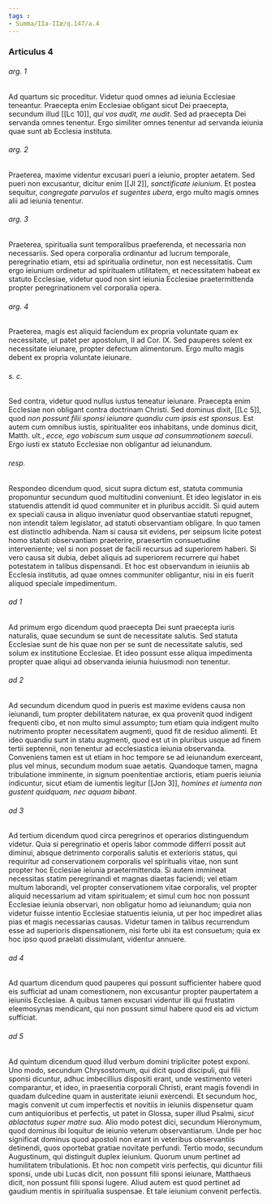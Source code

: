 ```yaml
---
tags : 
- Summa/IIa-IIæ/q.147/a.4
---
```


### Articulus 4

###### arg. 1
Ad quartum sic proceditur. Videtur quod omnes ad ieiunia Ecclesiae teneantur. Praecepta enim Ecclesiae obligant sicut Dei praecepta, secundum illud [[Lc 10]], *qui vos audit, me audit*. Sed ad praecepta Dei servanda omnes tenentur. Ergo similiter omnes tenentur ad servanda ieiunia quae sunt ab Ecclesia instituta.

###### arg. 2
Praeterea, maxime videntur excusari pueri a ieiunio, propter aetatem. Sed pueri non excusantur, dicitur enim [[Jl 2]], *sanctificate ieiunium*. Et postea sequitur, *congregate parvulos et sugentes ubera*, ergo multo magis omnes alii ad ieiunia tenentur.

###### arg. 3
Praeterea, spiritualia sunt temporalibus praeferenda, et necessaria non necessariis. Sed opera corporalia ordinantur ad lucrum temporale, peregrinatio etiam, etsi ad spiritualia ordinetur, non est necessitatis. Cum ergo ieiunium ordinetur ad spiritualem utilitatem, et necessitatem habeat ex statuto Ecclesiae, videtur quod non sint ieiunia Ecclesiae praetermittenda propter peregrinationem vel corporalia opera.

###### arg. 4
Praeterea, magis est aliquid faciendum ex propria voluntate quam ex necessitate, ut patet per apostolum, II ad Cor. IX. Sed pauperes solent ex necessitate ieiunare, propter defectum alimentorum. Ergo multo magis debent ex propria voluntate ieiunare.

###### s. c.
Sed contra, videtur quod nullus iustus teneatur ieiunare. Praecepta enim Ecclesiae non obligant contra doctrinam Christi. Sed dominus dixit, [[Lc 5]], quod *non possunt filii sponsi ieiunare quandiu cum ipsis est sponsus*. Est autem cum omnibus iustis, spiritualiter eos inhabitans, unde dominus dicit, Matth. ult., *ecce, ego vobiscum sum usque ad consummationem saeculi*. Ergo iusti ex statuto Ecclesiae non obligantur ad ieiunandum.

###### resp.
Respondeo dicendum quod, sicut supra dictum est, statuta communia proponuntur secundum quod multitudini conveniunt. Et ideo legislator in eis statuendis attendit id quod communiter et in pluribus accidit. Si quid autem ex speciali causa in aliquo inveniatur quod observantiae statuti repugnet, non intendit talem legislator, ad statuti observantiam obligare. In quo tamen est distinctio adhibenda. Nam si causa sit evidens, per seipsum licite potest homo statuti observantiam praeterire, praesertim consuetudine interveniente; vel si non posset de facili recursus ad superiorem haberi. Si vero causa sit dubia, debet aliquis ad superiorem recurrere qui habet potestatem in talibus dispensandi. Et hoc est observandum in ieiuniis ab Ecclesia institutis, ad quae omnes communiter obligantur, nisi in eis fuerit aliquod speciale impedimentum.

###### ad 1
Ad primum ergo dicendum quod praecepta Dei sunt praecepta iuris naturalis, quae secundum se sunt de necessitate salutis. Sed statuta Ecclesiae sunt de his quae non per se sunt de necessitate salutis, sed solum ex institutione Ecclesiae. Et ideo possunt esse aliqua impedimenta propter quae aliqui ad observanda ieiunia huiusmodi non tenentur.

###### ad 2
Ad secundum dicendum quod in pueris est maxime evidens causa non ieiunandi, tum propter debilitatem naturae, ex qua provenit quod indigent frequenti cibo, et non multo simul assumpto; tum etiam quia indigent multo nutrimento propter necessitatem augmenti, quod fit de residuo alimenti. Et ideo quandiu sunt in statu augmenti, quod est ut in pluribus usque ad finem tertii septennii, non tenentur ad ecclesiastica ieiunia observanda. Conveniens tamen est ut etiam in hoc tempore se ad ieiunandum exerceant, plus vel minus, secundum modum suae aetatis. Quandoque tamen, magna tribulatione imminente, in signum poenitentiae arctioris, etiam pueris ieiunia indicuntur, sicut etiam de iumentis legitur [[Jon 3]], *homines et iumenta non gustent quidquam, nec aquam bibant*.

###### ad 3
Ad tertium dicendum quod circa peregrinos et operarios distinguendum videtur. Quia si peregrinatio et operis labor commode differri possit aut diminui, absque detrimento corporalis salutis et exterioris status, qui requiritur ad conservationem corporalis vel spiritualis vitae, non sunt propter hoc Ecclesiae ieiunia praetermittenda. Si autem immineat necessitas statim peregrinandi et magnas diaetas faciendi; vel etiam multum laborandi, vel propter conservationem vitae corporalis, vel propter aliquid necessarium ad vitam spiritualem; et simul cum hoc non possunt Ecclesiae ieiunia observari, non obligatur homo ad ieiunandum; quia non videtur fuisse intentio Ecclesiae statuentis ieiunia, ut per hoc impediret alias pias et magis necessarias causas. Videtur tamen in talibus recurrendum esse ad superioris dispensationem, nisi forte ubi ita est consuetum; quia ex hoc ipso quod praelati dissimulant, videntur annuere.

###### ad 4
Ad quartum dicendum quod pauperes qui possunt sufficienter habere quod eis sufficiat ad unam comestionem, non excusantur propter paupertatem a ieiuniis Ecclesiae. A quibus tamen excusari videntur illi qui frustatim eleemosynas mendicant, qui non possunt simul habere quod eis ad victum sufficiat.

###### ad 5
Ad quintum dicendum quod illud verbum domini tripliciter potest exponi. Uno modo, secundum Chrysostomum, qui dicit quod discipuli, qui filii sponsi dicuntur, adhuc imbecillius dispositi erant, unde vestimento veteri comparantur, et ideo, in praesentia corporali Christi, erant magis fovendi in quadam dulcedine quam in austeritate ieiunii exercendi. Et secundum hoc, magis convenit ut cum imperfectis et novitiis in ieiuniis dispensetur quam cum antiquioribus et perfectis, ut patet in Glossa, super illud Psalmi, *sicut ablactatus super matre sua*. Alio modo potest dici, secundum Hieronymum, quod dominus ibi loquitur de ieiunio veterum observantiarum. Unde per hoc significat dominus quod apostoli non erant in veteribus observantiis detinendi, quos oportebat gratiae novitate perfundi. Tertio modo, secundum Augustinum, qui distinguit duplex ieiunium. Quorum unum pertinet ad humilitatem tribulationis. Et hoc non competit viris perfectis, qui dicuntur filii sponsi, unde ubi Lucas dicit, non possunt filii sponsi ieiunare, Matthaeus dicit, non possunt filii sponsi lugere. Aliud autem est quod pertinet ad gaudium mentis in spiritualia suspensae. Et tale ieiunium convenit perfectis.

